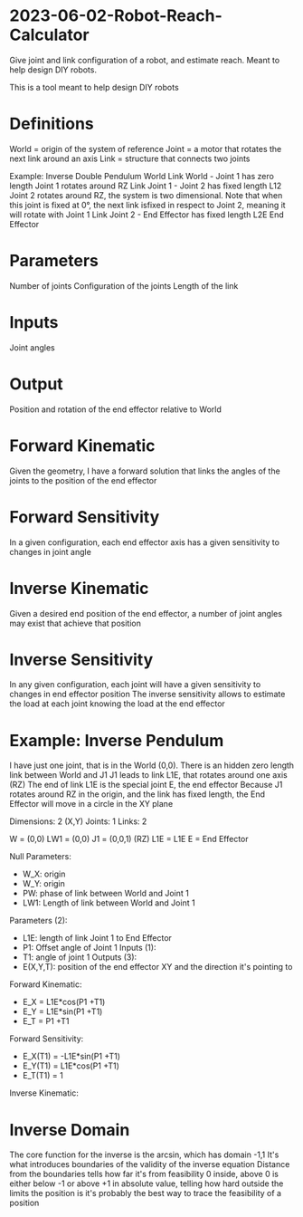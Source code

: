 # 2023-06-02-Robot-Reach-Calculator
Give joint and link configuration of a robot, and estimate reach. Meant to help design DIY robots.

This is a tool meant to help design DIY robots

# Definitions
World = origin of the system of reference
Joint = a motor that rotates the next link around an axis
Link = structure that connects two joints

Example: Inverse Double Pendulum
World
Link World - Joint 1 has zero length
Joint 1 rotates around RZ
Link Joint 1 - Joint 2 has fixed length L12
Joint 2 rotates around RZ, the system is two dimensional. Note that when this joint is fixed at 0°, the next link isfixed in respect to Joint 2, meaning it will rotate with Joint 1
Link Joint 2 - End Effector has fixed length L2E
End Effector

# Parameters
Number of joints
Configuration of the joints
Length of the link

# Inputs
Joint angles

# Output
Position and rotation of the end effector relative to World

# Forward Kinematic
Given the geometry, I have a forward solution that links the angles of the joints to the position of the end effector

# Forward Sensitivity
In a given configuration, each end effector axis has a given sensitivity to changes in joint angle

# Inverse Kinematic
Given a desired end position of the end effector, a number of joint angles may exist that achieve that position

# Inverse Sensitivity
In any given configuration, each joint will have a given sensitivity to changes in end effector position
The inverse sensitivity allows to estimate the load at each joint knowing the load at the end effector

# Example: Inverse Pendulum
I have just one joint, that is in the World (0,0). There is an hidden zero length link between World and J1
J1 leads to link L1E, that rotates around one axis (RZ)
The end of link L1E is the special joint E, the end effector
Because J1 rotates around RZ in the origin, and the link has fixed length, the End Effector will move in a circle in the XY plane

Dimensions: 2 (X,Y)
Joints: 1
Links: 2

W = (0,0)
LW1 = (0,0)
J1 = (0,0,1) (RZ)
L1E = L1E
E = End Effector

Null Parameters:
- W_X: origin
- W_Y: origin
- PW: phase of link between World and Joint 1
- LW1: Length of link between World and Joint 1

Parameters (2):
- L1E: length of link Joint 1 to End Effector
- P1: Offset angle of Joint 1
Inputs (1):
- T1: angle of joint 1
Outputs (3):
- E(X,Y,T): position of the end effector XY and the direction it's pointing to

Forward Kinematic:
- E_X = L1E*cos(P1 +T1)
- E_Y = L1E*sin(P1 +T1)
- E_T = P1 +T1

Forward Sensitivity:
- E_X(T1) = -L1E*sin(P1 +T1)
- E_Y(T1) = L1E*cos(P1 +T1)
- E_T(T1) = 1

Inverse Kinematic:

# Inverse Domain
The core function for the inverse is the arcsin, which has domain -1,1
It's what introduces boundaries of the validity of the inverse equation
Distance from the boundaries tells how far it's from feasibility
0 inside, above 0 is either below -1 or above +1 in absolute value, telling how hard outside the limits the position is
it's probably the best way to trace the feasibility of a position


